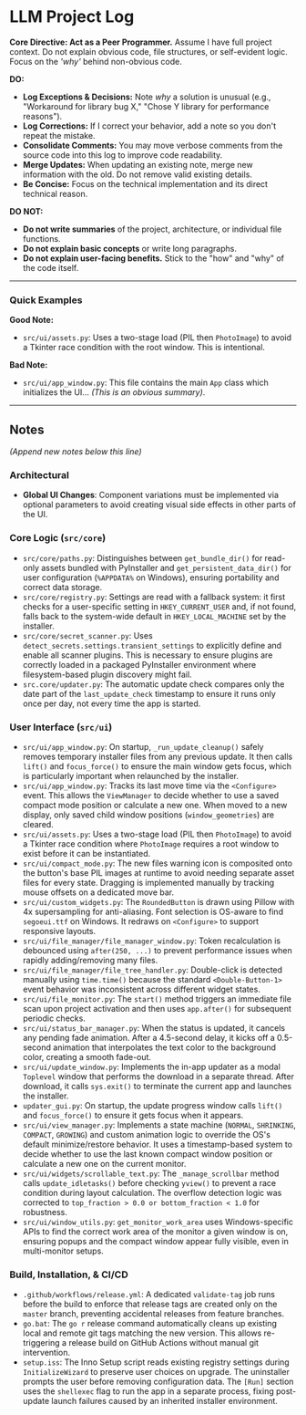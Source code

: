 # LLM Project Log

**Core Directive: Act as a Peer Programmer.**
Assume I have full project context. Do not explain obvious code, file structures, or self-evident logic. Focus on the *'why'* behind non-obvious code.

**DO:**

- **Log Exceptions & Decisions:** Note *why* a solution is unusual (e.g., "Workaround for library bug X," "Chose Y library for performance reasons").
- **Log Corrections:** If I correct your behavior, add a note so you don't repeat the mistake.
- **Consolidate Comments:** You may move verbose comments from the source code into this log to improve code readability.
- **Merge Updates:** When updating an existing note, merge new information with the old. Do not remove valid existing details.
- **Be Concise:** Focus on the technical implementation and its direct technical reason.

**DO NOT:**

- **Do not write summaries** of the project, architecture, or individual file functions.
- **Do not explain basic concepts** or write long paragraphs.
- **Do not explain user-facing benefits.** Stick to the "how" and "why" of the code itself.

---

### Quick Examples

**Good Note:**

- `src/ui/assets.py`: Uses a two-stage load (PIL then `PhotoImage`) to avoid a Tkinter race condition with the root window. This is intentional.

**Bad Note:**

- `src/ui/app_window.py`: This file contains the main `App` class which initializes the UI... *(This is an obvious summary)*.

---

## Notes
*(Append new notes below this line)*

### Architectural

- **Global UI Changes**: Component variations must be implemented via optional parameters to avoid creating visual side effects in other parts of the UI.

### Core Logic (`src/core`)

- `src/core/paths.py`: Distinguishes between `get_bundle_dir()` for read-only assets bundled with PyInstaller and `get_persistent_data_dir()` for user configuration (`%APPDATA%` on Windows), ensuring portability and correct data storage.
- `src/core/registry.py`: Settings are read with a fallback system: it first checks for a user-specific setting in `HKEY_CURRENT_USER` and, if not found, falls back to the system-wide default in `HKEY_LOCAL_MACHINE` set by the installer.
- `src/core/secret_scanner.py`: Uses `detect_secrets.settings.transient_settings` to explicitly define and enable all scanner plugins. This is necessary to ensure plugins are correctly loaded in a packaged PyInstaller environment where filesystem-based plugin discovery might fail.
- `src.core/updater.py`: The automatic update check compares only the date part of the `last_update_check` timestamp to ensure it runs only once per day, not every time the app is started.

### User Interface (`src/ui`)

- `src/ui/app_window.py`: On startup, `_run_update_cleanup()` safely removes temporary installer files from any previous update. It then calls `lift()` and `focus_force()` to ensure the main window gets focus, which is particularly important when relaunched by the installer.
- `src/ui/app_window.py`: Tracks its last move time via the `<Configure>` event. This allows the `ViewManager` to decide whether to use a saved compact mode position or calculate a new one. When moved to a new display, only saved child window positions (`window_geometries`) are cleared.
- `src/ui/assets.py`: Uses a two-stage load (PIL then `PhotoImage`) to avoid a Tkinter race condition where `PhotoImage` requires a root window to exist before it can be instantiated.
- `src/ui/compact_mode.py`: The new files warning icon is composited onto the button's base PIL images at runtime to avoid needing separate asset files for every state. Dragging is implemented manually by tracking mouse offsets on a dedicated move bar.
- `src/ui/custom_widgets.py`: The `RoundedButton` is drawn using Pillow with 4x supersampling for anti-aliasing. Font selection is OS-aware to find `segoeui.ttf` on Windows. It redraws on `<Configure>` to support responsive layouts.
- `src/ui/file_manager/file_manager_window.py`: Token recalculation is debounced using `after(250, ...)` to prevent performance issues when rapidly adding/removing many files.
- `src/ui/file_manager/file_tree_handler.py`: Double-click is detected manually using `time.time()` because the standard `<Double-Button-1>` event behavior was inconsistent across different widget states.
- `src/ui/file_monitor.py`: The `start()` method triggers an immediate file scan upon project activation and then uses `app.after()` for subsequent periodic checks.
- `src/ui/status_bar_manager.py`: When the status is updated, it cancels any pending fade animation. After a 4.5-second delay, it kicks off a 0.5-second animation that interpolates the text color to the background color, creating a smooth fade-out.
- `src/ui/update_window.py`: Implements the in-app updater as a modal `Toplevel` window that performs the download in a separate thread. After download, it calls `sys.exit()` to terminate the current app and launches the installer.
- `updater_gui.py`: On startup, the update progress window calls `lift()` and `focus_force()` to ensure it gets focus when it appears.
- `src/ui/view_manager.py`: Implements a state machine (`NORMAL`, `SHRINKING`, `COMPACT`, `GROWING`) and custom animation logic to override the OS's default minimize/restore behavior. It uses a timestamp-based system to decide whether to use the last known compact window position or calculate a new one on the current monitor.
- `src/ui/widgets/scrollable_text.py`: The `_manage_scrollbar` method calls `update_idletasks()` before checking `yview()` to prevent a race condition during layout calculation. The overflow detection logic was corrected to `top_fraction > 0.0 or bottom_fraction < 1.0` for robustness.
- `src/ui/window_utils.py`: `get_monitor_work_area` uses Windows-specific APIs to find the correct work area of the monitor a given window is on, ensuring popups and the compact window appear fully visible, even in multi-monitor setups.

### Build, Installation, & CI/CD

- `.github/workflows/release.yml`: A dedicated `validate-tag` job runs before the build to enforce that release tags are created only on the `master` branch, preventing accidental releases from feature branches.
- `go.bat`: The `go r` release command automatically cleans up existing local and remote git tags matching the new version. This allows re-triggering a release build on GitHub Actions without manual git intervention.
- `setup.iss`: The Inno Setup script reads existing registry settings during `InitializeWizard` to preserve user choices on upgrade. The uninstaller prompts the user before removing configuration data. The `[Run]` section uses the `shellexec` flag to run the app in a separate process, fixing post-update launch failures caused by an inherited installer environment.
